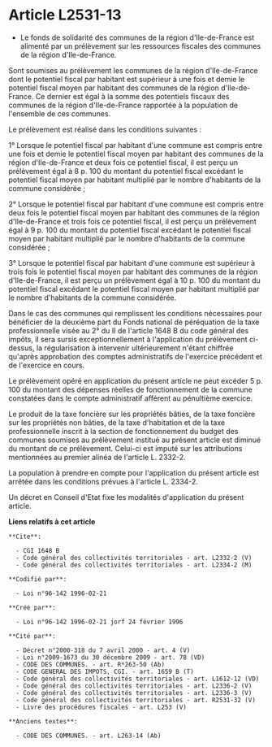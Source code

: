 # Article L2531-13

- Le fonds de solidarité des communes de la région d'Ile-de-France est alimenté par un prélèvement sur les ressources
fiscales des communes de la région d'Ile-de-France.

Sont soumises au prélèvement les communes de la région d'Ile-de-France dont le potentiel fiscal par habitant est supérieur à
une fois et demie le potentiel fiscal moyen par habitant des communes de la région d'Ile-de-France. Ce dernier est égal à la
somme des potentiels fiscaux des communes de la région d'Ile-de-France rapportée à la population de l'ensemble de ces
communes.

Le prélèvement est réalisé dans les conditions suivantes :

1° Lorsque le potentiel fiscal par habitant d'une commune est compris entre une fois et demie le potentiel fiscal moyen par
habitant des communes de la région d'Ile-de-France et deux fois ce potentiel fiscal, il est perçu un prélèvement égal à 8 p.
100 du montant du potentiel fiscal excédant le potentiel fiscal moyen par habitant multiplié par le nombre d'habitants de la
commune considérée ;

2° Lorsque le potentiel fiscal par habitant d'une commune est compris entre deux fois le potentiel fiscal moyen par habitant
des communes de la région d'Ile-de-France et trois fois ce potentiel fiscal, il est perçu un prélèvement égal à 9 p. 100 du
montant du potentiel fiscal excédant le potentiel fiscal moyen par habitant multiplié par le nombre d'habitants de la commune
considérée ;

3° Lorsque le potentiel fiscal par habitant d'une commune est supérieur à trois fois le potentiel fiscal moyen par habitant
des communes de la région d'Ile-de-France, il est perçu un prélèvement égal à 10 p. 100 du montant du potentiel fiscal
excédant le potentiel fiscal moyen par habitant multiplié par le nombre d'habitants de la commune considérée.

Dans le cas des communes qui remplissent les conditions nécessaires pour bénéficier de la deuxième part du Fonds national de
péréquation de la taxe professionnelle visée au 2° du II de l'article 1648 B du code général des impôts, il sera sursis
exceptionnellement à l'application du prélèvement ci-dessus, la régularisation à intervenir ultérieurement n'étant chiffrée
qu'après approbation des comptes administratifs de l'exercice précédent et de l'exercice en cours.

Le prélèvement opéré en application du présent article ne peut excéder 5 p. 100 du montant des dépenses réelles de
fonctionnement de la commune constatées dans le compte administratif afférent au pénultième exercice.

Le produit de la taxe foncière sur les propriétés bâties, de la taxe foncière sur les propriétés non bâties, de la taxe
d'habitation et de la taxe professionnelle inscrit à la section de fonctionnement du budget des communes soumises au
prélèvement institué au présent article est diminué du montant de ce prélèvement. Celui-ci est imputé sur les attributions
mentionnées au premier alinéa de l'article L. 2332-2.

La population à prendre en compte pour l'application du présent article est arrêtée dans les conditions prévues à l'article
L. 2334-2.

Un décret en Conseil d'Etat fixe les modalités d'application du présent article.

**Liens relatifs à cet article**

	**Cite**:

	  - CGI 1648 B
	  - Code général des collectivités territoriales - art. L2332-2 (V)
	  - Code général des collectivités territoriales - art. L2334-2 (M)

	**Codifié par**:

	  - Loi n°96-142 1996-02-21

	**Créé par**:

	  - Loi n°96-142 1996-02-21 jorf 24 février 1996

	**Cité par**:

	  - Décret n°2000-318 du 7 avril 2000 - art. 4 (V)
	  - Loi n°2009-1673 du 30 décembre 2009 - art. 78 (VD)
	  - CODE DES COMMUNES. - art. R*263-50 (Ab)
	  - CODE GENERAL DES IMPOTS, CGI. - art. 1659 B (T)
	  - Code général des collectivités territoriales - art. L1612-12 (VD)
	  - Code général des collectivités territoriales - art. L2336-2 (V)
	  - Code général des collectivités territoriales - art. L2336-3 (V)
	  - Code général des collectivités territoriales - art. R2531-32 (V)
	  - Livre des procédures fiscales - art. L253 (V)

	**Anciens textes**:

	  - CODE DES COMMUNES. - art. L263-14 (Ab)
